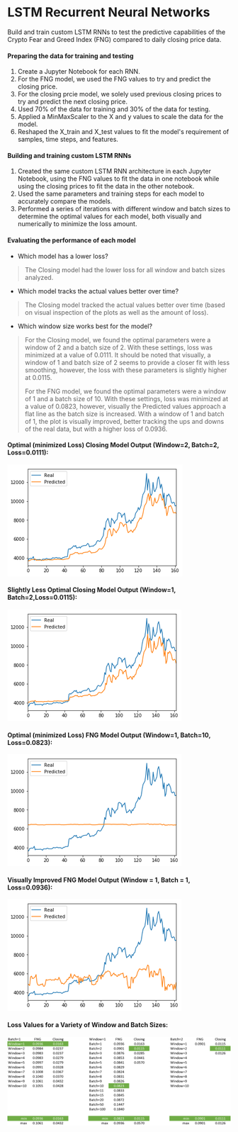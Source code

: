 # LSTM Recurrent Neural Networks
Build and train custom LSTM RNNs to test the predictive capabilities of the Crypto Fear and Greed Index (FNG) compared to daily closing price data.

#### Preparing the data for training and testing

1. Create a Jupyter Notebook for each RNN.
2. For the FNG model, we used the FNG values to try and predict the closing price.
3. For the closing prcie model, we solely used previous closing prices to try and predict the next closing price.
4. Used 70% of the data for training and 30% of the data for testing.
5. Applied a MinMaxScaler to the X and y values to scale the data for the model.
6. Reshaped the X_train and X_test values to fit the model's requirement of samples, time steps, and features.

#### Building and training custom LSTM RNNs

1. Created the same custom LSTM RNN architecture in each Jupyter Notebook, using the FNG values to fit the data in one notebook while using the closing prices to fit the data in the other notebook.
2. Used the same parameters and training steps for each model to accurately compare the models.
3. Performed a series of iterations with different window and batch sizes to determine the optimal values for each model, both visually and numerically to minimize the loss amount.

#### Evaluating the performance of each model

* Which model has a lower loss?
>
>The Closing model had the lower loss for all window and batch sizes analyzed.
* Which model tracks the actual values better over time?
>
>The Closing model tracked the actual values better over time (based on visual inspection of the plots as well as the amount of loss).

* Which window size works best for the model?
>
>For the Closing model, we found the optimal parameters were a window of 2 and a batch size of 2. With these settings, loss was minimized at a value of 0.0111. It should be noted that visually, a window of 1 and batch size of 2 seems to provide a closer fit with less smoothing, however, the loss with these parameters is slightly higher at 0.0115.
>
>For the FNG model, we found the optimal parameters were a window of 1 and a batch size of 10. With these settings, loss was minimized at a value of 0.0823, however, visually the Predicted values approach a flat line as the batch size is increased. With a window of 1 and batch of 1, the plot is visually improved, better tracking the ups and downs of the real data, but with a higher loss of 0.0936.

#### Optimal (minimized Loss) Closing Model Output (Window=2, Batch=2, Loss=0.0111):
![Optimal Closing Model Output](Images/CLOSING2_2.png)

#### Slightly Less Optimal Closing Model Output (Window=1, Batch=2,Loss=0.0115):
![Slightly Less Optimal Closing Model Output](Images/CLOSING1_2.png)

#### Optimal (minimized Loss) FNG Model Output (Window=1, Batch=10, Loss=0.0823):
![Optical FNG Model Output](Images/FNG1_10.png)

#### Visually Improved FNG Model Output (Window = 1, Batch = 1, Loss=0.0936):
![Visually Improved FNG Model Output](Images/FNG1.png)

#### Loss Values for a Variety of Window and Batch Sizes:
![FNG&Closing_Loss](Images/FNG&Closing_Loss.png)